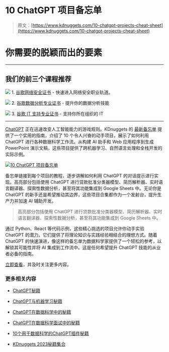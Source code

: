 # 10 ChatGPT 项目备忘单

> 原文：[https://www.kdnuggets.com/10-chatgpt-projects-cheat-sheet](https://www.kdnuggets.com/10-chatgpt-projects-cheat-sheet)

# 你需要的脱颖而出的要素

* * *

## 我们的前三个课程推荐

![](../Images/0244c01ba9267c002ef39d4907e0b8fb.png) 1\. [谷歌网络安全证书](https://www.kdnuggets.com/google-cybersecurity) - 快速进入网络安全职业轨道。

![](../Images/e225c49c3c91745821c8c0368bf04711.png) 2\. [谷歌数据分析专业证书](https://www.kdnuggets.com/google-data-analytics) - 提升你的数据分析技能

![](../Images/0244c01ba9267c002ef39d4907e0b8fb.png) 3\. [谷歌 IT 支持专业证书](https://www.kdnuggets.com/google-itsupport) - 支持你所在组织的 IT

* * *

[ChatGPT](https://chat.openai.com/) 正在迅速改变人工智能能力的游戏规则。KDnuggets 的 [最新备忘单](https://www.kdnuggets.com/publications/sheets/KDnuggets_10_ChatGPT_Projects_Cheat_Sheet.pdf) 提供了一个实用的指南，介绍了 10 个令人兴奋的动手项目，展示了如何利用 ChatGPT 进行各种数据科学工作流。从构建 AI 助手和 Web 应用程序到生成 PowerPoint 演示文稿，这些项目提供了跨机器学习、自然语言处理和全栈开发的实际示例。

[](https://www.kdnuggets.com/publications/sheets/KDnuggets_10_ChatGPT_Projects_Cheat_Sheet.pdf)

[![10 ChatGPT 项目备忘单](../Images/23ac6e6f9611daf8b2efff295e3fdbc5.png)](https://www.kdnuggets.com/publications/sheets/KDnuggets_10_ChatGPT_Projects_Cheat_Sheet.pdf)

备忘单链接到每个项目的教程，逐步讲解如何利用 ChatGPT 的对话提示进行实现。高亮部分包括使用 ChatGPT 进行贷款批准分类器模型、简历解析器、实时语言翻译器、探索性数据分析，甚至将其功能集成到 Google Sheets 中。无论你是 ChatGPT 的新手还是希望推动其边界，这些项目合集都作为一个发射台，提升生产力并加速 AI 辅助开发。

> 高亮部分包括使用 ChatGPT 进行贷款批准分类器模型、简历解析器、实时语言翻译器、探索性数据分析，甚至将其功能集成到 Google Sheets 中。

通过 Python、React 等代码示例，这些精心挑选的项目允许你动手实验 ChatGPT 的潜力。它们提供了将理论知识与实践经验相结合的理想方式。随着 ChatGPT 的快速演进，像这样的备忘单为数据科学家提供了一个轻松的参考，以解锁其可能性并将 AI 集成到工作流中。这是任何希望提升 ChatGPT 技能的从业者必备的指南。

[立即查看](https://www.kdnuggets.com/publications/sheets/KDnuggets_10_ChatGPT_Projects_Cheat_Sheet.pdf)，并及时关注更多内容。

### 更多相关内容

+   [ChatGPT秘籍](https://www.kdnuggets.com/2023/01/chatgpt-cheat-sheet.html)

+   [ChatGPT与机器学习秘籍](https://www.kdnuggets.com/2023/05/machine-learning-chatgpt-cheat-sheet.html)

+   [ChatGPT在数据科学中的秘籍](https://www.kdnuggets.com/2023/03/chatgpt-data-science-cheat-sheet.html)

+   [ChatGPT在数据科学面试中的秘籍](https://www.kdnuggets.com/2023/06/chatgpt-data-science-interviews-cheat-sheet.html)

+   [10个用于数据科学的ChatGPT插件秘籍](https://www.kdnuggets.com/2023/06/10-chatgpt-plugins-data-science-cheat-sheet.html)

+   [KDnuggets 2023秘籍集合](https://www.kdnuggets.com/the-kdnuggets-2023-cheat-sheet-collection)
